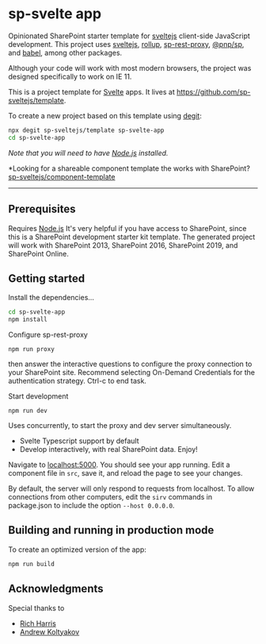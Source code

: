 # sp-svelte app
Opinionated SharePoint starter template for [sveltejs](https://github.com/sveltejs) client-side JavaScript development.
This project uses [sveltejs](https://github.com/sveltejs), [rollup](https://github.com/rollup), [sp-rest-proxy](https://github.com/koltyakov/sp-rest-proxy), [@pnp/sp](https://pnp.github.io/pnpjs/sp/), and [babel](https://github.com/babel/babel), among other packages.

Although your code will work with most modern browsers, the project was designed specifically to work on IE 11.

This is a project template for [Svelte](https://svelte.dev) apps. It lives at https://github.com/sp-sveltejs/template.

To create a new project based on this template using [degit](https://github.com/Rich-Harris/degit):

```bash
npx degit sp-sveltejs/template sp-svelte-app
cd sp-svelte-app
```

*Note that you will need to have [Node.js](https://nodejs.org) installed.*

*Looking for a shareable component template the works with SharePoint? [sp-sveltejs/component-template](https://github.com/sp-sveltejs/component-template)

---

## Prerequisites

Requires [Node.js](https://nodejs.org/)
It's very helpful if you have access to SharePoint, since this is a SharePoint development starter kit template.
The generated project will work with SharePoint 2013, SharePoint 2016, SharePoint 2019, and SharePoint Online. 

## Getting started

Install the dependencies...

```bash
cd sp-svelte-app
npm install
```

Configure sp-rest-proxy
````
npm run proxy
```` 
then answer the interactive questions to configure the proxy connection to your SharePoint site. Recommend selecting On-Demand Credentials for the authentication strategy.
Ctrl-c to end task.

Start development
````
npm run dev
````
Uses concurrently, to start the proxy and dev server simultaneously.
* Svelte Typescript support by default
* Develop interactively, with real SharePoint data. Enjoy!

Navigate to [localhost:5000](http://localhost:5000). You should see your app running. Edit a component file in `src`, save it, and reload the page to see your changes.

By default, the server will only respond to requests from localhost. To allow connections from other computers, edit the `sirv` commands in package.json to include the option `--host 0.0.0.0`.

## Building and running in production mode

To create an optimized version of the app:

```bash
npm run build
```

## Acknowledgments
Special thanks to
* [Rich Harris](https://github.com/Rich-Harris)
* [Andrew Koltyakov](https://github.com/koltyakov)
